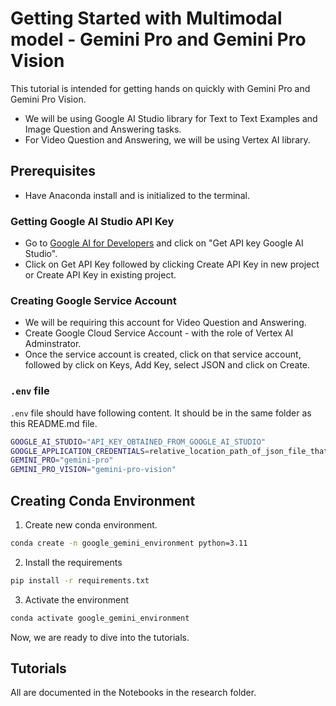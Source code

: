 # Getting Started with Multimodal model - Gemini Pro and Gemini Pro Vision

This tutorial is intended for getting hands on quickly with Gemini Pro and Gemini Pro Vision.

- We will be using Google AI Studio library for Text to Text Examples and Image Question and Answering tasks.
- For Video Question and Answering, we will be using Vertex AI library.

## Prerequisites

- Have Anaconda install and is initialized to the terminal.

### Getting Google AI Studio API Key

- Go to [Google AI for Developers](https://ai.google.dev) and click on "Get API key Google AI Studio".
- Click on Get API Key followed by clicking Create API Key in new project or Create API Key in existing project.

### Creating Google Service Account

- We will be requiring this account for Video Question and Answering.
- Create Google Cloud Service Account - with the role of Vertex AI Adminstrator.
- Once the service account is created, click on that service account, followed by click on Keys, Add Key, select JSON and click on Create.

### `.env` file

`.env` file should have following content. It should be in the same folder as this README.md file.

```bash
GOOGLE_AI_STUDIO="API_KEY_OBTAINED_FROM_GOOGLE_AI_STUDIO"
GOOGLE_APPLICATION_CREDENTIALS=relative_location_path_of_json_file_that_includes_service_account_details
GEMINI_PRO="gemini-pro"
GEMINI_PRO_VISION="gemini-pro-vision"
```

## Creating Conda Environment

1. Create new conda environment.

```bash
conda create -n google_gemini_environment python=3.11
```

2. Install the requirements

```bash
pip install -r requirements.txt
```

3. Activate the environment

```bash
conda activate google_gemini_environment
```

Now, we are ready to dive into the tutorials.

## Tutorials

All are documented in the Notebooks in the research folder.

